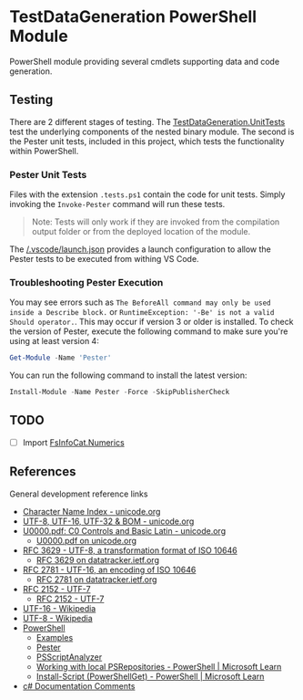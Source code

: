 # TestDataGeneration PowerShell Module

PowerShell module providing several cmdlets supporting data and code generation.

## Testing

There are 2 different stages of testing. The [TestDataGeneration.UnitTests](../TestDataGeneration.UnitTests/README.md) test the underlying components of the nested binary module.
The second is the Pester unit tests, included in this project, which tests the functionality within PowerShell.

### Pester Unit Tests

Files with the extension `.tests.ps1` contain the code for unit tests. Simply invoking the `Invoke-Pester` command will run these tests.

> Note: Tests will only work if they are invoked from the compilation output folder or from the deployed location of the module.

The [/.vscode/launch.json](../../.vscode/launch.json) provides a launch configuration to allow the Pester tests to be executed from withing VS Code.

### Troubleshooting Pester Execution

You may see errors such as `The BeforeAll command may only be used inside a Describe block.` or `RuntimeException: '-Be' is not a valid Should operator.`.
This may occur if version 3 or older is installed. To check the version of Pester, execute the following command to make sure you're using at least version 4:

```powershell
Get-Module -Name 'Pester'
```

You can run the following command to install the latest version:

```Powershell
Install-Module -Name Pester -Force -SkipPublisherCheck
```

## TODO

- [ ] Import [FsInfoCat.Numerics](https://github.com/lerwine/FsInfoCat/tree/main/src/FsInfoCat/Numerics)

## References

General development reference links

- [Character Name Index - unicode.org](https://www.unicode.org/charts/charindex.html)
- [UTF-8, UTF-16, UTF-32 & BOM - unicode.org](https://www.unicode.org/faq/utf_bom.html)
- [U0000.pdf: C0 Controls and Basic Latin - unicode.org](Resources/U0000.pdf)
  - [U0000.pdf on unicode.org](https://www.unicode.org/charts/PDF/U0000.pdf)
- [RFC 3629 - UTF-8, a transformation format of ISO 10646](Resources/rfc3629.txt)
  - [RFC 3629 on datatracker.ietf.org](https://datatracker.ietf.org/doc/html/rfc3629)
- [RFC 2781 - UTF-16, an encoding of ISO 10646](Resources/rfc2781.txt)
  - [RFC 2781 on datatracker.ietf.org](https://datatracker.ietf.org/doc/html/rfc2781)
- [RFC 2152 - UTF-7](Resources/rfc2152.txt)
  - [RFC 2152 - UTF-7](https://datatracker.ietf.org/doc/html/rfc2152)
- [UTF-16 - Wikipedia](https://en.wikipedia.org/wiki/UTF-16)
- [UTF-8 - Wikipedia](https://en.wikipedia.org/wiki/UTF-8)
- [PowerShell](https://github.com/PowerShell/PowerShell)
  - [Examples](https://github.com/PowerShell/vscode-powershell/tree/main/examples)
  - [Pester](https://github.com/pester/Pester)
  - [PSScriptAnalyzer](https://github.com/PowerShell/PSScriptAnalyzer)
  - [Working with local PSRepositories - PowerShell | Microsoft Learn](https://learn.microsoft.com/en-us/powershell/gallery/how-to/working-with-local-psrepositories?view=powershellget-3.x)
  - [Install-Script (PowerShellGet) - PowerShell | Microsoft Learn](https://learn.microsoft.com/en-us/powershell/module/powershellget/install-script?view=powershellget-3.x)
- [c# Documentation Comments](https://learn.microsoft.com/en-us/dotnet/csharp/language-reference/language-specification/documentation-comments)
